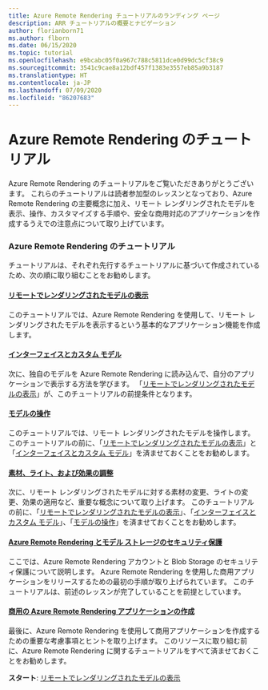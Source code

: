 ```yaml
---
title: Azure Remote Rendering チュートリアルのランディング ページ
description: ARR チュートリアルの概要とナビゲーション
author: florianborn71
ms.author: flborn
ms.date: 06/15/2020
ms.topic: tutorial
ms.openlocfilehash: e9bcabc05f0a967c788c5811dce0d99dc5cf38c9
ms.sourcegitcommit: 3541c9cae8a12bdf457f1383e3557eb85a9b3187
ms.translationtype: HT
ms.contentlocale: ja-JP
ms.lasthandoff: 07/09/2020
ms.locfileid: "86207683"
---
```

# <a name="azure-remote-rendering-tutorials"></a>Azure Remote Rendering のチュートリアル

Azure Remote Rendering のチュートリアルをご覧いただきありがとうございます。 これらのチュートリアルは読者参加型のレッスンとなっており、Azure Remote Rendering の主要概念に加え、リモート レンダリングされたモデルを表示、操作、カスタマイズする手順や、安全な商用対応のアプリケーションを作成するうえでの注意点について取り上げています。

### <a name="azure-remote-rendering-tutorials"></a>Azure Remote Rendering のチュートリアル

チュートリアルは、それぞれ先行するチュートリアルに基づいて作成されているため、次の順に取り組むことをお勧めします。

#### <a name="viewing-a-remotely-rendered-model"></a>[リモートでレンダリングされたモデルの表示](view-remote-models/view-remote-models.md)

このチュートリアルでは、Azure Remote Rendering を使用して、リモート レンダリングされたモデルを表示するという基本的なアプリケーション機能を作成します。

#### <a name="interfaces-and-custom-models"></a>[インターフェイスとカスタム モデル](custom-models/custom-models.md)

次に、独自のモデルを Azure Remote Rendering に読み込んで、自分のアプリケーションで表示する方法を学びます。 「[リモートでレンダリングされたモデルの表示](view-remote-models/view-remote-models.md)」が、このチュートリアルの前提条件となります。

#### <a name="manipulating-models"></a>[モデルの操作](manipulate-models/manipulate-models.md)

このチュートリアルでは、リモート レンダリングされたモデルを操作します。 このチュートリアルの前に、「[リモートでレンダリングされたモデルの表示](view-remote-models/view-remote-models.md)」と「[インターフェイスとカスタム モデル](custom-models/custom-models.md)」を済ませておくことをお勧めします。

#### <a name="refining-materials-lighting-and-effects"></a>[素材、ライト、および効果の調整](materials-lighting-effects/materials-lighting-effects.md)

次に、リモート レンダリングされたモデルに対する素材の変更、ライトの変更、効果の適用など、重要な概念について取り上げます。 このチュートリアルの前に、「[リモートでレンダリングされたモデルの表示](view-remote-models/view-remote-models.md)」、「[インターフェイスとカスタム モデル](custom-models/custom-models.md)」、「[モデルの操作](manipulate-models/manipulate-models.md)」を済ませておくことをお勧めします。

#### <a name="securing-azure-remote-rendering-and-model-storage"></a>[Azure Remote Rendering とモデル ストレージのセキュリティ保護](security/security.md)

ここでは、Azure Remote Rendering アカウントと Blob Storage のセキュリティ保護について説明します。 Azure Remote Rendering を使用した商用アプリケーションをリリースするための最初の手順が取り上げられています。 このチュートリアルは、前述のレッスンが完了していることを前提としています。


#### <a name="creating-a-commercial-ready-azure-remote-rendering-application"></a>[商用の Azure Remote Rendering アプリケーションの作成](commercial-ready/commercial-ready.md)

最後に、Azure Remote Rendering を使用して商用アプリケーションを作成するための重要な考慮事項とヒントを取り上げます。 このリソースに取り組む前に、Azure Remote Rendering に関するチュートリアルをすべて済ませておくことをお勧めします。

**スタート**: [リモートでレンダリングされたモデルの表示](view-remote-models/view-remote-models.md)